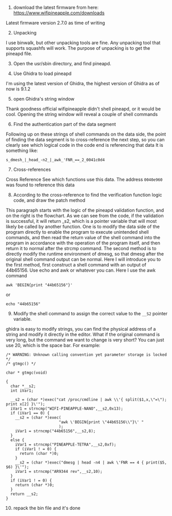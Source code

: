 1. download the latest firmware from here: https://www.wifipineapple.com/downloads

Latest firmware version 2.7.0 as time of writing

2. Unpacking

I use binwalk, but other unpacking tools are fine. Any unpacking tool that supports squashfs will work. The purpose of unpacking is to get the pineapd file.

3. Open the usr/sbin directory, and find pineapd.

4. Use Ghidra to load pineapd

I'm using the latest version of Ghidra, the highest version of Ghidra as of now is 9.1.2

5. open Ghidra's string window

Thank goodness official wifipineapple didn't shell pineapd, or it would be cool. Opening the string window will reveal a couple of shell commands

6. Find the authentication part of the data segment

Following up on these strings of shell commands on the data side, the point of finding the data segment is to cross-reference the next step, so you can clearly see which logical code in the code end is referencing that data
It is something like:

```
s_dmesh_|_head_-n2_|_awk_'FNR_==_2_0041c0d4
```


7. Cross-references

Cross Reference See which functions use this data. The address `0040e960` was found to reference this data

8. According to the cross-reference to find the verification function logic code, and draw the patch method

This paragraph starts with the logic of the pineapd validation function, and on the right is the flowchart.
As we can see from the code, if the validation is successful, it will return _s2, which is a pointer variable that will most likely be called by another function. One is to modify the data side of the program directly to enable the program to execute unintended shell commands, and then read the return value of the shell command into the program in accordance with the operation of the program itself, and then return it to normal after the strcmp command.
The second method is to directly modify the runtime environment of dmesg, so that dmesg after the original shell command output can be normal. Here I will introduce you to the first method, first construct a shell command with an output of 44b65156.
Use echo and awk or whatever you can. Here I use the awk command

`awk 'BEGIN{print "44b65156"}' `

or

`echo "44b65156"`

9. Modify the shell command to assign the correct value to the `__S2` pointer variable.

ghidra is easy to modify strings, you can find the physical address of a string and modify it directly in the editor. What if the original command is very long, but the command we want to change is very short? You can just use 20, which is the space bar. For example:

```
/* WARNING: Unknown calling convention yet parameter storage is locked */
/* gtmgc() */

char * gtmgc(void)

{
  char *__s2;
  int iVar1;

  __s2 = (char *)exec("cat /proc/cmdline | awk \\'{ split($1,x,\"=\"); print x[2] }\'");
  iVar1 = strncmp("WIFI-PINEAPPLE-NANO",__s2,0x13);
  if (iVar1 == 0) {
    __s2 = (char *)exec(
                       "awk \'BEGIN{print \"44b65156\\"}\' "
                       );
    iVar1 = strncmp("44b65156",__s2,8);
  }
  else {
    iVar1 = strncmp("PINEAPPLE-TETRA",__s2,0xf);
    if (iVar1 ! = 0) {
      return (char *)0;
    }
    __s2 = (char *)exec("dmesg | head -n4 | awk \'FNR == 4 { print($5, $6) }\'");
    iVar1 = strncmp("AR9344 rev",__s2,10);
  }
  if (iVar1 ! = 0) {
    return (char *)0;
  }
  return __s2;
}
```

10. repack the bin file and it's done
